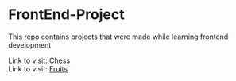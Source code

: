 # FrontEnd-Project
This repo contains projects that were made while learning frontend development

Link to visit: <a href="https://candid-beijinho-15cb77.netlify.app/"> Chess </a> <br>
Link to visit: <a href="https://frolicking-cucurucho-ad8160.netlify.app/"> Fruits </a> <br>
